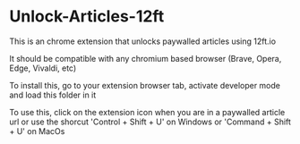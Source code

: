# Unlock-Articles-12ft

This is an chrome extension that unlocks paywalled articles using 12ft.io

It should be compatible with any chromium based browser (Brave, Opera, Edge, Vivaldi, etc)

To install this, go to your extension browser tab, activate developer mode and load this folder in it

To use this, click on the extension icon when you are in a paywalled article url or use the shorcut 'Control + Shift + U' on Windows or 'Command + Shift + U' on MacOs
